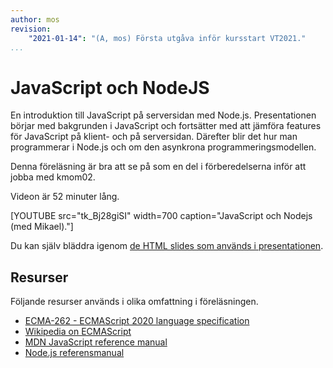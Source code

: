 ```yaml
---
author: mos
revision:
    "2021-01-14": "(A, mos) Första utgåva inför kursstart VT2021."
...
```

JavaScript och NodeJS
====================

En introduktion till JavaScript på serversidan med Node.js. Presentationen börjar med bakgrunden i JavaScript och fortsätter med att jämföra features för JavaScript på klient- och på serversidan. Därefter blir det hur man programmerar i Node.js och om den asynkrona programmeringsmodellen.

Denna föreläsning är bra att se på som en del i förberedelserna inför att jobba med kmom02.

Videon är 52 minuter lång.

[YOUTUBE src="tk_Bj28giSI" width=700 caption="JavaScript och Nodejs (med Mikael)."]

Du kan själv bläddra igenom [de HTML slides som används i presentationen](kursmaterial/databas/forelasning/v1/f02-javascript-and-nodejs/slide.html).



Resurser
------------------------

Följande resurser används i olika omfattning i föreläsningen.

* [ECMA-262 - ECMAScript 2020 language specification](https://www.ecma-international.org/publications-and-standards/standards/ecma-262/)
* [Wikipedia on ECMAScript](https://en.wikipedia.org/wiki/ECMAScript)
* [MDN JavaScript reference manual](https://developer.mozilla.org/sv-SE/docs/Web/JavaScript/Reference)
* [Node.js referensmanual](https://nodejs.org/en/docs/)
